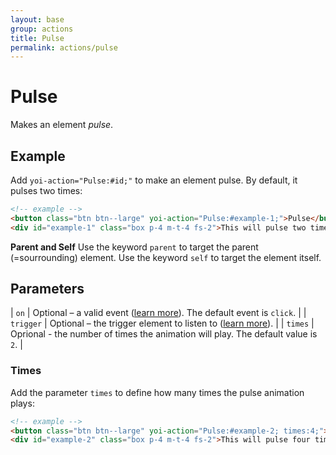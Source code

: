 ```yaml
---
layout: base
group: actions
title: Pulse
permalink: actions/pulse
---
```


# Pulse

<p class="intro">Makes an element <i>pulse</i>.</p>

## Example

Add `yoi-action="Pulse:#id;"` to make an element pulse. By default, it pulses two times:

```html
<!-- example -->
<button class="btn btn--large" yoi-action="Pulse:#example-1;">Pulse</button>
<div id="example-1" class="box p-4 m-t-4 fs-2">This will pulse two times.</div>
```

<p class="hint hint--primary"><b>Parent and Self</b> Use the keyword <code>parent</code> to target the parent (=sourrounding) element. Use the keyword <code>self</code> to target the element itself.</p>

## Parameters

| `on`      | Optional – a valid event ([learn more](actions/index.html#the-on-parameter)). The default event is `click`. |
| `trigger` | Optional – the trigger element to listen to ([learn more](actions/index.html#the-trigger-parameter)).       |
| `times`   | Oprional - the number of times the animation will play. The default value is `2`.                           |

### Times

Add the parameter `times` to define how many times the pulse animation plays:

```html
<!-- example -->
<button class="btn btn--large" yoi-action="Pulse:#example-2; times:4;">Pulse Four Times</button>
<div id="example-2" class="box p-4 m-t-4 fs-2">This will pulse four times.</div>
```